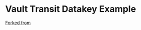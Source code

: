 # Vault Transit Datakey Example


[Forked from](https://github.com/norhe/vault-transit-datakey-example)

